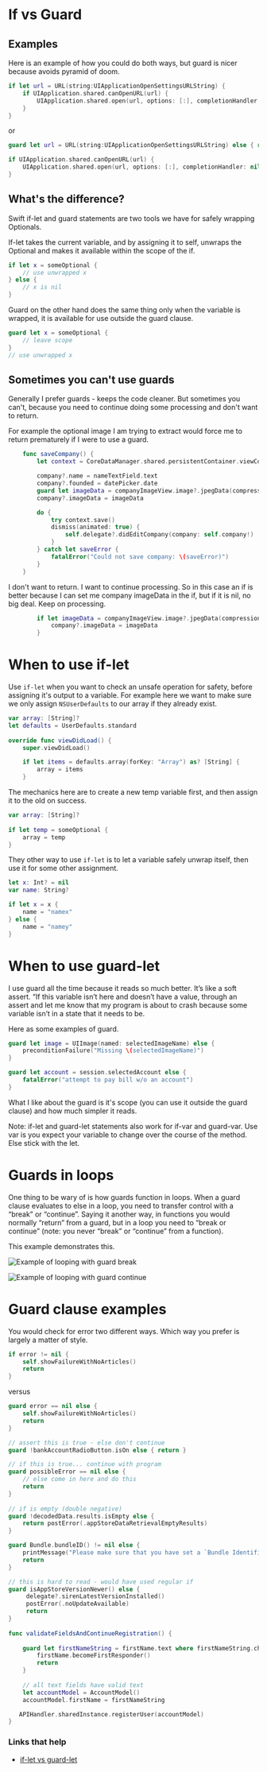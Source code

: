 # If vs Guard

## Examples

Here is an example of how you could do both ways, but guard is nicer because avoids pyramid of doom.

```swift
if let url = URL(string:UIApplicationOpenSettingsURLString) {
    if UIApplication.shared.canOpenURL(url) {
        UIApplication.shared.open(url, options: [:], completionHandler: nil)
    }
}
```

or 

```swift
guard let url = URL(string:UIApplicationOpenSettingsURLString) else { return }

if UIApplication.shared.canOpenURL(url) {
    UIApplication.shared.open(url, options: [:], completionHandler: nil)
}
```

## What's the difference?

Swift if-let and guard statements are two tools we have for safely wrapping  Optionals.

If-let takes the current variable, and by assigning it to self, unwraps the Optional and makes it available within the scope of the if.

```swift
if let x = someOptional {
    // use unwrapped x
} else {
    // x is nil
}
```

Guard on the other hand does the same thing only when the variable is wrapped, it is available for use outside the guard clause.

```swift
guard let x = someOptional {
    // leave scope
}
// use unwrapped x
```

## Sometimes you can't use guards

Generally I prefer guards - keeps the code cleaner. But sometimes you can't, because you need to continue doing some processing and don't want to return.

For example the optional image I am trying to extract would force me to return prematurely if I were to use a guard.

```swift
    func saveCompany() {
        let context = CoreDataManager.shared.persistentContainer.viewContext

        company?.name = nameTextField.text
        company?.founded = datePicker.date
        guard let imageData = companyImageView.image?.jpegData(compressionQuality: 0.8) else { return !!! }
        company?.imageData = imageData

        do {
            try context.save()
            dismiss(animated: true) {
                self.delegate?.didEditCompany(company: self.company!)
            }
        } catch let saveError {
            fatalError("Could not save company: \(saveError)")
        }
    }
```

I don't want to return. I want to continue processing. So in this case an if is better because I can set me company imageData in the if, but if it is nil, no big deal. Keep on processing.

```swift
        if let imageData = companyImageView.image?.jpegData(compressionQuality: 0.8) {
            company?.imageData = imageData
        }
```



# When to use if-let

Use `if-let` when you want to check an unsafe operation for safety, before assigning it's output to a variable. For example here we want to make sure we only assign `NSUserDefaults` to our array if they already exist.

```swift
var array: [String]?
let defaults = UserDefaults.standard
    
override func viewDidLoad() {
    super.viewDidLoad()

    if let items = defaults.array(forKey: "Array") as? [String] {
        array = items
    }
```


The mechanics here are to create a new temp variable first, and then assign it to the old on success.

```swift
var array: [String]?
    
if let temp = someOptional {
    array = temp
}
```

They other way to use `if-let` is to let a variable safely unwrap itself, then use it for some other assignment.

```swift
let x: Int? = nil
var name: String?

if let x = x {
    name = "namex"
} else {
    name = "namey"
}
```


# When to use guard-let

I use guard all the time because it reads so much better. It’s like a soft assert. “If this variable isn’t here and doesn’t have a value, through an assert and let me know that my program is about to crash because some variable isn’t in a state that it needs to be.

Here as some examples of guard.

```swift
guard let image = UIImage(named: selectedImageName) else {
    preconditionFailure("Missing \(selectedImageName)")
}

guard let account = session.selectedAccount else { 
    fatalError("attempt to pay bill w/o an account") 
}
```
What I like about the guard is it's scope (you can use it outside the guard clause) and how much simpler it reads.

Note: if-let and guard-let statements also work for if-var and guard-var. Use var is you expect your variable to change over the course of the method. Else stick with the let.

# Guards in loops

One thing to be wary of is how guards function in loops. When a guard clause evaluates to else in a loop, you need to transfer control with a “break” or “continue”. Saying it another way, in functions you would normally “return” from a guard, but in a loop you need to “break or continue” (note: you never “break” or “continue” from a function).

This example demonstrates this.

![Example of looping with guard break](https://github.com/jrasmusson/ios-starter-kit/blob/master/swift/images/guard-break.png)

![Example of looping with guard continue](https://github.com/jrasmusson/ios-starter-kit/blob/master/swift/images/guard-continue.png)



# Guard clause examples

You would check for error two different ways. Which way you prefer is largely a matter of style.

```swift
if error != nil {
    self.showFailureWithNoArticles()
    return
}
```

versus

```swift
guard error == nil else {
    self.showFailureWithNoArticles()
    return
}
```

```swift
// assert this is true - else don't continue
guard !bankAccountRadioButton.isOn else { return }

// if this is true... continue with program
guard possibleError == nil else {
    // else come in here and do this
    return
}
 
// if is empty (double negative)
guard !decodedData.results.isEmpty else {
    return postError(.appStoreDataRetrievalEmptyResults)
}

guard Bundle.bundleID() != nil else {
    printMessage("Please make sure that you have set a `Bundle Identifier` in your project.")
    return
}

// this is hard to read - would have used regular if
guard isAppStoreVersionNewer() else {
     delegate?.sirenLatestVersionInstalled()
     postError(.noUpdateAvailable)
     return
}
            
func validateFieldsAndContinueRegistration() {
    
    guard let firstNameString = firstName.text where firstNameString.characters.count > 0 else {
        firstName.becomeFirstResponder()
        return
    }
    
    // all text fields have valid text
    let accountModel = AccountModel()
    accountModel.firstName = firstNameString

   APIHandler.sharedInstance.registerUser(accountModel)
}

```

### Links that help
* [if-let vs guard-let](https://medium.com/@mimicatcodes/unwrapping-optional-values-in-swift-3-0-guard-let-vs-if-let-40a0b05f9e69)
